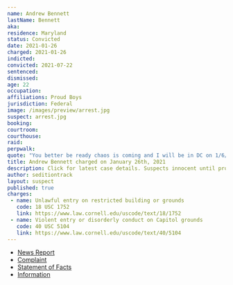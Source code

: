 ```yaml
---
name: Andrew Bennett
lastName: Bennett
aka:
residence: Maryland
status: Convicted
date: 2021-01-26
charged: 2021-01-26
indicted:
convicted: 2021-07-22
sentenced: 
dismissed: 
age: 22
occupation:
affiliations: Proud Boys
jurisdiction: Federal
image: /images/preview/arrest.jpg
suspect: arrest.jpg
booking:
courtroom:
courthouse:
raid:
perpwalk:
quote: "You better be ready chaos is coming and I will be in DC on 1/6/2021 fighting for my freedom!"
title: Andrew Bennett charged on January 26th, 2021
description: Click for latest case details. Suspects innocent until proven guilty.
author: seditiontrack
layout: suspect
published: true
charges:
 - name: Unlawful entry on restricted building or grounds
   code: 18 USC 1752
   link: https://www.law.cornell.edu/uscode/text/18/1752
 - name: Violent entry or disorderly conduct on Capitol grounds
   code: 40 USC 5104
   link: https://www.law.cornell.edu/uscode/text/40/5104
---
```

- [News Report](https://baltimore.cbslocal.com/2021/01/26/andrew-ryan-bennet-columbia-maryland-man-linked-us-capitol-riots/)
- [Complaint](https://www.justice.gov/file/1360786/download)
- [Statement of Facts](https://www.justice.gov/file/1360786/download)
- [Information](https://www.justice.gov/usao-dc/case-multi-defendant/file/1379256/download)
